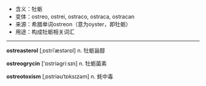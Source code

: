 - <span class="definition">含义：牡蛎</span>
- <span class="definition">变体：ostreo, ostrei, ostraco, ostraca, ostracan</span>
- <span class="definition">来源：希腊单词ostreon（意为oyster，即牡蛎）</span>
- <span class="definition">用途：构成牡蛎相关词汇</span>

---

<span class="vocabulary">**ostreasterol**</span> [ˌɒstriˈæstərɒl] n. 牡蛎甾醇

<span class="vocabulary">**ostreogrycin**</span> ['ɒstriəɡri:sɪn] n. 牡蛎菌素

<span class="vocabulary">**ostreotoxism**</span> [ˌɒstriəʊˈtɒksɪzəm] n. 蚝中毒

